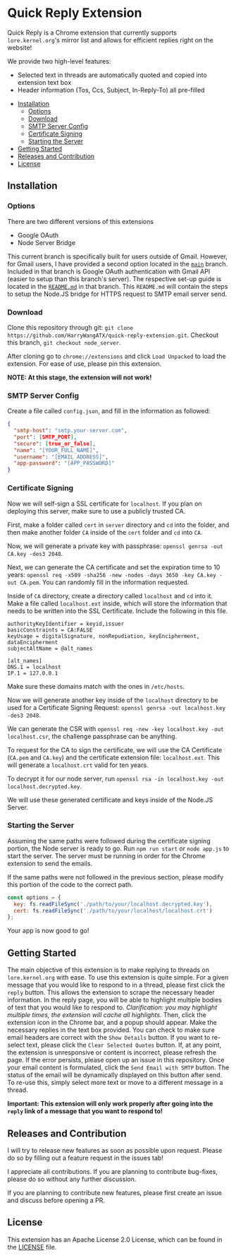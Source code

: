 # Quick Reply Extension

Quick Reply is a Chrome extension that currently supports `lore.kernel.org`'s mirror list and allows for efficient replies right on the website!

We provide two high-level features:
- Selected text in threads are automatically quoted and copied into extension text box
- Header information (Tos, Ccs, Subject, In-Reply-To) all pre-filled


<!-- toc -->

- [Installation](https://github.com/HarryWangATX/quick-reply-extension/tree/node_server#installation)
    - [Options](https://github.com/HarryWangATX/quick-reply-extension/tree/node_server#options)
    - [Download](https://github.com/HarryWangATX/quick-reply-extension/tree/node_server#download)
    - [SMTP Server Config](https://github.com/HarryWangATX/quick-reply-extension/tree/node_server#smtp-server-config)
    - [Certificate Signing](https://github.com/HarryWangATX/quick-reply-extension/tree/node_server#certificate-signing)
    - [Starting the Server](https://github.com/HarryWangATX/quick-reply-extension/tree/node_server#starting-the-server)
- [Getting Started](https://github.com/HarryWangATX/quick-reply-extension/tree/node_server#getting-started)
- [Releases and Contribution](https://github.com/HarryWangATX/quick-reply-extension/tree/node_server#releases-and-contribution)
- [License](https://github.com/HarryWangATX/quick-reply-extension/tree/node_server#releases-and-contribution)

<!-- tocstop -->


## Installation

### Options

There are two different versions of this extensions
- Google OAuth
- Node Server Bridge

This current branch is specifically built for users outside of Gmail. However, for Gmail users, I have provided a second option located in the [`main`](https://github.com/HarryWangATX/quick-reply-extension) branch. Included in that branch is Google OAuth authentication with Gmail API (easier to setup than this branch's server). The respective set-up guide is located in the [`README.md`](https://github.com/HarryWangATX/quick-reply-extension/#readme) in that branch. This `README.md` will contain the steps to setup the Node.JS bridge for HTTPS request to SMTP email server send.

### Download

Clone this repository through git: `git clone https://github.com/HarryWangATX/quick-reply-extension.git`. Checkout this branch, `git checkout node_server`.

After cloning go to `chrome://extensions` and click `Load Unpacked` to load the extension. For ease of use, please pin this extension. 

**NOTE: At this stage, the extension will not work!**

### SMTP Server Config

Create a file called `config.json`, and fill in the information as followed:

```json
{
  "smtp-host": "smtp.your-server.com",
  "port": [SMTP_PORT],
  "secure": [true_or_false],
  "name": "[YOUR_FULL_NAME]",
  "username": "[EMAIL_ADDRESS]",
  "app-password": "[APP_PASSWORD]"
}
```

### Certificate Signing

Now we will self-sign a SSL certificate for `localhost`. If you plan on deploying this server, make sure to use a publicly trusted CA.

First, make a folder called `cert` in `server` directory and `cd` into the folder, and then make another folder `CA` inside of the `cert` folder and `cd` into `CA`.

Now, we will generate a private key with passphrase: `openssl genrsa -out CA.key -des3 2048`.

Next, we can generate the CA certificate and set the expiration time to 10 years: `openssl req -x509 -sha256 -new -nodes -days 3650 -key CA.key -out CA.pem`. You can randomly fill in the information requested.

Inside of `CA` directory, create a directory called `localhost` and `cd` into it. Make a file called `localhost.ext` inside, which will store the information that needs to be written into the SSL Certificate. Include the following in this file. 

```ext
authorityKeyIdentifier = keyid,issuer
basicConstraints = CA:FALSE
keyUsage = digitalSignature, nonRepudiation, keyEncipherment, dataEncipherment
subjectAltName = @alt_names

[alt_names]
DNS.1 = localhost
IP.1 = 127.0.0.1
```
Make sure these domains match with the ones in `/etc/hosts`.

Now we will generate another key inside of the `localhost` directory to be used for a Certificate Signing Request: `openssl genrsa -out localhost.key -des3 2048`.

We can generate the CSR with `openssl req -new -key localhost.key -out localhost.csr`, the challenge passphrase can be anything.

To request for the CA to sign the certificate, we will use the  CA Certificate (`CA.pem` and `CA.key`) and the certificate extension file: `localhost.ext`. This will generate a `localhost.crt` valid for ten years.

To decrypt it for our node server, run `openssl rsa -in localhost.key -out localhost.decrypted.key`.

We will use these generated certificate and keys inside of the Node.JS Server.

### Starting the Server

Assuming the same paths were followed during the certificate signing portion, the Node server is ready to go. Run `npm run start` or `node app.js` to start the server. The server must be running in order for the Chrome extension to send the emails.

If the same paths were not followed in the previous section, please modify this portion of the code to the correct path.

```js
const options = {
  key: fs.readFileSync('./path/to/your/localhost.decrypted.key'),
  cert: fs.readFileSync('./path/to/your/localhost/localhost.crt')
};
```

Your app is now good to go!

## Getting Started

The main objective of this extension is to make replying to threads on `lore.kernel.org` with ease. To use this extension is quite simple. For a given message that you would like to respond to in a thread, please first click the `reply` button. This allows the extension to scrape the necessary header information. In the reply page, you will be able to highlight multiple bodies of text that you would like to respond to. *Clarification: you may highlight multiple times, the extension will cache all highlights.* Then, click the extension icon in the Chrome bar, and a popup should appear. Make the necessary replies in the text box provided. You can check to make sure email headers are correct with the `Show Details` button. If you want to re-select text, please click the `Clear Selected Quotes` button. If, at any point, the extension is unresponsive or content is incorrect, please refresh the page. If the error persists, please open up an issue in this repository. Once your email content is formulated, click the `Send Email with SMTP` button. The status of the email will be dynamically displayed on this button after send. To re-use this, simply select more text or move to a different message in a thread.

**Important: This extension will only work properly after going into the `reply` link of a message that you want to respond to!**

## Releases and Contribution

I will try to release new features as soon as possible upon request. Please do so by filling out a feature request in the issues tab!

I appreciate all contributions. If you are planning to contribute bug-fixes, please do so without any further discussion.

If you are planning to contribute new features, please first create an issue and discuss before opening a PR.

## License

This extension has an Apache License 2.0 License, which can be found in the [LICENSE](https://github.com/HarryWangATX/quick-reply-extension/blob/main/LICENSE) file.

